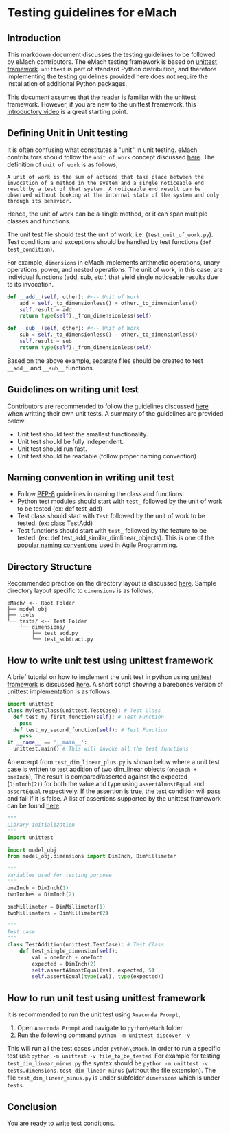 # Testing guidelines for eMach

## Introduction
This markdown document discusses the testing guidelines to be followed by eMach contributors. The eMach testing framework is based on [unittest framework](https://docs.python.org/3/library/unittest.html). `unittest` is part of standard Python distribution, and therefore implementing the testing guidelines provided here does not require the installation of additional Python packages.

This document assumes that the reader is familiar with the unittest framework. However, if you are new to the unittest framework, this [introductory video](https://www.youtube.com/watch?v=6tNS--WetLI&ab_channel=CoreySchafer) is a great starting point.

## Defining Unit in Unit testing
It is often confusing what constitutes a "unit" in unit testing. eMach contributors should follow the `unit of work` concept discussed [here](https://livebook.manning.com/book/the-art-of-unit-testing-second-edition/chapter-1/16). The definition of `unit of work` is as follows,

`A unit of work is the sum of actions that take place between the invocation of a method in the system and a single noticeable end result by a test of that system. A noticeable end result can be observed without looking at the internal state of the system and only through its behavior. `

Hence, the unit of work can be a single method, or it can span multiple classes and functions.

The unit test file should test the unit of work, i.e. (`test_unit_of_work.py`). Test conditions and exceptions should be handled by test functions (`def test_condition`).

For example, `dimensions` in eMach implements arithmetic operations, unary operations, power, and nested operations. The unit of work, in this case, are individual functions (add, sub, etc.) that yield single noticeable results due to its invocation.

``` Python
def __add__(self, other): #<-- Unit of Work
    add = self._to_dimensionless() + other._to_dimensionless()
    self.result = add
    return type(self)._from_dimensionless(self)

def __sub__(self, other): #<-- Unit of Work
    sub = self._to_dimensionless() - other._to_dimensionless()
    self.result = sub
    return type(self)._from_dimensionless(self)
```

Based on the above example, separate files should be created to test `__add__` and `__sub__` functions.

## Guidelines on writing unit test
Contributors are recommended to follow the guidelines discussed [here](https://docs.python-guide.org/writing/tests/) when writting their own unit tests.
A summary of the guidelines are provided below:
 - Unit test should test the smallest functionality.
 - Unit test should be fully independent.
 - Unit test should run fast.
 - Unit test should be readable (follow proper naming convention)

 ## Naming convention in writing unit test
  - Follow [PEP-8](https://www.python.org/dev/peps/pep-0008/) guidelines in naming the class and functions.
  - Python test modules should start with `test_` followed by the unit of work to be tested (ex: def test_add)
  - Test class should start with `Test` followed by the unit of work to be tested. (ex: class TestAdd)
  - Test functions should start with `test_` followed by the feature to be tested. (ex: def test_add_similar_dimlinear_objects). This is one of the [popular naming conventions](https://dzone.com/articles/7-popular-unit-test-naming) used in Agile Programming.

## Directory Structure
Recommended practice on the directory layout is discussed [here](https://python.plainenglish.io/unit-testing-in-python-structure-57acd51da923). Sample directory layout specific to `dimensions` is as follows,
```
eMach/ <-- Root Folder
├── model_obj
├── tools
└── tests/ <-- Test Folder
    └── dimensions/
        ├── test_add.py
        └── test_subtract.py
```

## How to write unit test using unittest framework
A brief tutorial on how to implement the unit test in python using [unittest framework](https://docs.python.org/3/library/unittest.html) is discussed [here](https://medium.com/swlh/introduction-to-unit-testing-in-python-using-unittest-framework-6faa06cc3ee1). A short script showing a barebones version of unittest implementation is as follows:

```Python
import unittest
class MyTestClass(unittest.TestCase): # Test Class
  def test_my_first_function(self): # Test Function
    pass
  def test_my_second_function(self): # Test Function
    pass
if __name__ == '__main__':
  unittest.main() # This will invoke all the test functions
```

An excerpt from `test_dim_linear_plus.py` is shown below where a unit test case is written to test addition of two dim_linear objects (`oneInch + oneInch`), The result is compared/asserted against the expected (`DimInch(2)`) for both the value and type using `assertAlmostEqual` and `assertEqual` respectively. If the assertion is true, the test condition will pass and fail if it is false. A list of assertions supported by the unittest framework can be found [here](https://docs.python.org/3/library/unittest.html#assert-methods).

``` Python
"""
Library initialization
"""
import unittest

import model_obj
from model_obj.dimensions import DimInch, DimMillimeter

"""
Variables used for testing purpose
"""
oneInch = DimInch(1)
twoInches = DimInch(2)

oneMillimeter = DimMillimeter(1)
twoMillimeters = DimMillimeter(2)

"""
Test case
"""
class TestAddition(unittest.TestCase): # Test Class
    def test_single_dimension(self):
        val = oneInch + oneInch
        expected = DimInch(2)
        self.assertAlmostEqual(val, expected, 5)
        self.assertEqual(type(val), type(expected))
```
## How to run unit test using unittest framework
It is recommended to run the unit test using `Anaconda Prompt`,
1. Open `Anaconda Prompt` and navigate to `python\eMach` folder
2. Run the following command `python -m unittest discover -v`

This will run all the test cases under `python\eMach`. In order to run a specific test use `python -m unittest -v file_to_be_tested`. For example for testing `test_dim_linear_minus.py` the syntax should be `python -m unittest -v tests.dimensions.test_dim_linear_minus` (without the file extension). The file `test_dim_linear_minus.py` is under subfolder `dimensions` which is under `tests`.


## Conclusion
You are ready to write test conditions.
